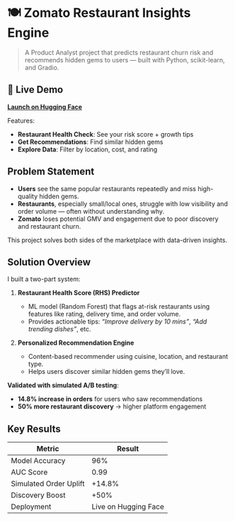 # 🍽️ Zomato Restaurant Insights Engine

> A Product Analyst project that predicts restaurant churn risk and recommends hidden gems to users — built with Python, scikit-learn, and Gradio.

## 🚀 Live Demo  
[**Launch on Hugging Face**](https://huggingface.co/spaces/DeekshithaBapathu/zomato_restaurant_insights)

Features:
-  **Restaurant Health Check**: See your risk score + growth tips
-  **Get Recommendations**: Find similar hidden gems
-  **Explore Data**: Filter by location, cost, and rating

##  Problem Statement
- **Users** see the same popular restaurants repeatedly and miss high-quality hidden gems.
- **Restaurants**, especially small/local ones, struggle with low visibility and order volume — often without understanding why.
- **Zomato** loses potential GMV and engagement due to poor discovery and restaurant churn.

This project solves both sides of the marketplace with data-driven insights.

##  Solution Overview
I built a two-part system:
1. **Restaurant Health Score (RHS) Predictor**  
   - ML model (Random Forest) that flags at-risk restaurants using features like rating, delivery time, and order volume.
   - Provides actionable tips: *“Improve delivery by 10 mins”*, *“Add trending dishes”*, etc.

2. **Personalized Recommendation Engine**  
   - Content-based recommender using cuisine, location, and restaurant type.
   - Helps users discover similar hidden gems they’ll love.

 **Validated with simulated A/B testing**:  
- **14.8% increase in orders** for users who saw recommendations  
- **50% more restaurant discovery** → higher platform engagement

##  Key Results
| Metric | Result |
|--------|--------|
| Model Accuracy | 96% |
| AUC Score | 0.99 |
| Simulated Order Uplift | +14.8% |
| Discovery Boost | +50% |
| Deployment | Live on Hugging Face |


